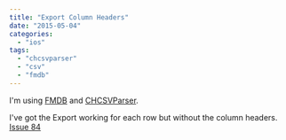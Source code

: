 ```yaml
---
title: "Export Column Headers"
date: "2015-05-04"
categories: 
  - "ios"
tags: 
  - "chcsvparser"
  - "csv"
  - "fmdb"
---
```


I'm using [FMDB](https://github.com/ccgus/fmdb) and [CHCSVParser](https://github.com/davedelong/CHCSVParser).

I've got the Export working for each row but without the column headers. [Issue 84](https://github.com/ccgus/fmdb/issues/84)

